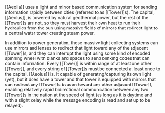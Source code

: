 [[Aeolia]] uses a light and mirror based communication system for sending information rapidly between cities (referred to as [[Tower]]s). The capital, [[Aeolus]], is powered by natural geothermal power, but the rest of the [[Tower]]s are not, so they must harvest their own heat to run their hydraulics from the sun using massive fields of mirrors that redirect light to a central water tower creating steam power.

In addition to power generation, these massive light collecting systems can use mirrors and lenses to redirect that light toward any of the adjacent [[Tower]]s, and they can interrupt the light using some kind of encoded spinning wheel with blanks and spaces to send blinking codes that can contain information. Every [[Tower]] is within range of at least one other [[Tower]], and every string of [[Tower]]s must be connected at least once to the capital. [[Aeolus]] is. It capable of generating/capturing its own light (yet), but it does have a tower and that tower is equipped with mirrors that can redirect any [[Tower]]s beacon toward any other adjacent [[Tower]], enabling relatively rapid bidirectional communication between any two [[Tower]]s in the nation at the speed of light (as long as it is daytime and with a slight delay while the message encoding is read and set up to be relayed).